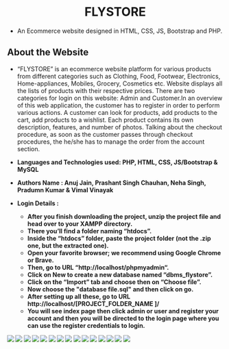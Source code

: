 <h1 align='center'>FLYSTORE</h1>

- An Ecommerce website designed in HTML, CSS, JS, Bootstrap and PHP.

## About the Website

- “FLYSTORE” is an ecommerce website platform for various products from different categories such as Clothing, Food, Footwear, Electronics, Home-appliances, Mobiles, Grocery, Cosmetics etc. Website displays all the lists of products with their respective prices. There are two categories for login on this website: Admin and Customer.In an overview of this web application, the customer has to register in order to perform various actions. A customer can look for products, add products to the cart, add products to a wishlist. Each product contains its own description, features, and number of photos. Talking about the checkout procedure, as soon as the customer passes through checkout procedures, the he/she has to manage the order from the account section.
- <b>Languages and Technologies used: PHP, HTML, CSS, JS/Bootstrap & MySQL
- <b>Authors Name :</b> Anuj Jain, Prashant Singh Chauhan, Neha Singh, Pradumn Kumar & Vimal Vinayak

- <b>Login Details : </b> 
  - After you finish downloading the project, unzip the project file and head over to your XAMPP directory.
  - There you’ll find a folder naming “htdocs”.
  - Inside the “htdocs” folder, paste the project folder (not the .zip one, but the extracted one).
  - Open your favorite browser; we recommend using Google Chrome or Brave.
  - Then, go to URL “http://localhost/phpmyadmin“.
  - Click on New to create a new database named “dbms_flystore”.
  - Click on the “Import” tab and choose then on “Choose file”.
  - Now choose the "database file.sql"  and then click on go.
  - After setting up all these, go to URL http://localhost/[PROJECT_FOLDER_NAME ]/
  - You will see index page then click admin or user and register your account and then you will be directed to the login page where you can use the register credentials to login.


![](assets/website_ss/ss1.png)
![](assets/website_ss/ss2.png)
![](assets/website_ss/ss3.png)
![](assets/website_ss/ss4.png)
![](assets/website_ss/ss5.png)
![](assets/website_ss/ss6.png)
![](assets/website_ss/ss7.png)
![](assets/website_ss/ss8.png)
![](assets/website_ss/ss9.png)
![](assets/website_ss/ss10.png)
![](assets/website_ss/ss11.png)
![](assets/website_ss/ss12.png)
![](assets/website_ss/ss13.png)
![](assets/website_ss/ss14.png)
![](assets/website_ss/ss15.png)
